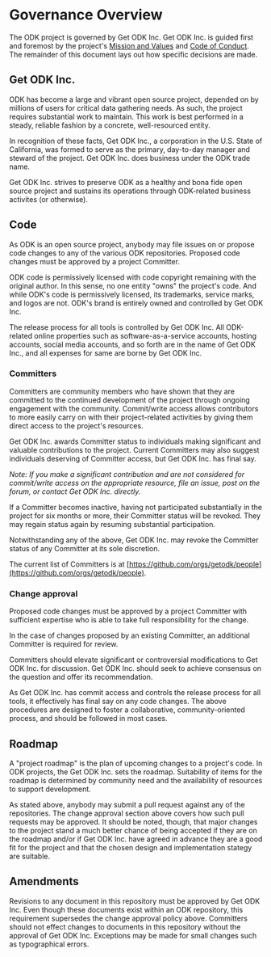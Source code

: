 # Governance Overview

The ODK project is governed by Get ODK Inc. Get ODK Inc. is guided first and foremost by the project's [Mission and Values](MISSION-AND-VALUES.md) and [Code of Conduct](CODE-OF-CONDUCT.md). The remainder of this document lays out how specific decisions are made.

## Get ODK Inc.

ODK has become a large and vibrant open source project, depended on by millions of users for critical data gathering needs. As such, the project requires substantial work to maintain. This work is best performed in a steady, reliable fashion by a concrete, well-resourced entity. 

In recognition of these facts, Get ODK Inc., a corporation in the U.S. State of California, was formed to serve as the primary, day-to-day manager and steward of the project. Get ODK Inc. does business under the ODK trade name.

Get ODK Inc. strives to preserve ODK as a healthy and bona fide open source project and sustains its operations through ODK-related business activites (or otherwise).

## Code

As ODK is an open source project, anybody may file issues on or propose code changes to any of the various ODK repositories. Proposed code changes must be approved by a project Committer.

ODK code is permissively licensed with code copyright remaining with the original author. In this sense, no one entity "owns" the project's code. And while ODK's code is permissively licensed, its trademarks, service marks, and logos are not. ODK's brand is entirely owned and controlled by Get ODK Inc.

The release process for all tools is controlled by Get ODK Inc. All ODK-related online properties such as software-as-a-service accounts, hosting accounts, social media accounts, and so forth are in the name of Get ODK Inc., and all expenses for same are borne by Get ODK Inc.

### Committers

Committers are community members who have shown that they are committed to the continued development of the project through ongoing engagement with the community. Commit/write access allows contributors to more easily carry on with their project-related activities by giving them direct access to the project's resources.

Get ODK Inc. awards Committer status to individuals making significant and valuable contributions to the project. Current Committers may also suggest individuals deserving of Committer access, but Get ODK Inc. has final say.

_Note: If you make a significant contribution and are not considered for commit/write access on the appropriate resource, file an issue, post on the forum, or contact Get ODK Inc. directly._

If a Committer becomes inactive, having not participated substantially in the project for six months or more, their Committer status will be revoked. They may regain status again by resuming substantial participation.

Notwithstanding any of the above, Get ODK Inc. may revoke the Committer status of any Committer at its sole discretion.

The current list of Committers is at [https://github.com/orgs/getodk/people](https://github.com/orgs/getodk/people).

### Change approval

Proposed code changes must be approved by a project Committer with sufficient expertise who is able to take full responsibility for the change.

In the case of changes proposed by an existing Committer, an additional Committer is required for review.

Committers should elevate significant or controversial modifications to Get ODK Inc. for discussion. Get ODK Inc. should seek to achieve consensus on the question and offer its recommendation.

As Get ODK Inc. has commit access and controls the release process for all tools, it effectively has final say on any code changes. The above procedures are designed to foster a collaborative, community-oriented process, and should be followed in most cases.

## Roadmap

A "project roadmap" is the plan of upcoming changes to a project's code. In ODK projects, the Get ODK Inc. sets the roadmap. Suitability of items for the roadmap is determined by community need and the availability of resources to support development.

As stated above, anybody may submit a pull request against any of the repositories. The change approval section above covers how such pull requests may be approved. It should be noted, though, that major changes to the project stand a much better chance of being accepted if they are on the roadmap and/or if Get ODK Inc. have agreed in advance they are a good fit for the project and that the chosen design and implementation stategy are suitable.

## Amendments

Revisions to any document in this repository must be approved by Get ODK Inc. Even though these documents exist within an ODK repository, this requirement supersedes the change approval policy above. Committers should not effect changes to documents in this repository without the approval of Get ODK Inc. Exceptions may be made for small changes such as typographical errors.

